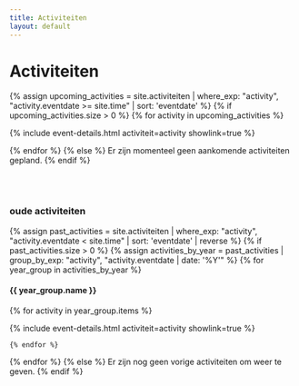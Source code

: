 ```yaml
---
title: Activiteiten
layout: default
---
```


# Activiteiten
{% assign upcoming_activities = site.activiteiten | where_exp: "activity", "activity.eventdate >= site.time" | sort: 'eventdate' %}
{% if upcoming_activities.size > 0 %}
{% for activity in upcoming_activities %}

{% include event-details.html activiteit=activity showlink=true %}

{% endfor %}
{% else %}
Er zijn momenteel geen aankomende activiteiten gepland.
{% endif %}


<br><br>
### oude activiteiten
{% assign past_activities = site.activiteiten | where_exp: "activity", "activity.eventdate < site.time" | sort: 'eventdate' | reverse %}
{% if past_activities.size > 0 %}
  {% assign activities_by_year = past_activities | group_by_exp: "activity", "activity.eventdate | date: '%Y'" %}
  {% for year_group in activities_by_year %}
<h4>{{ year_group.name }}</h4>
    {% for activity in year_group.items %}

{% include event-details.html activiteit=activity showlink=true %}

    {% endfor %}
  {% endfor %}
{% else %}
Er zijn nog geen vorige activiteiten om weer te geven.
{% endif %}